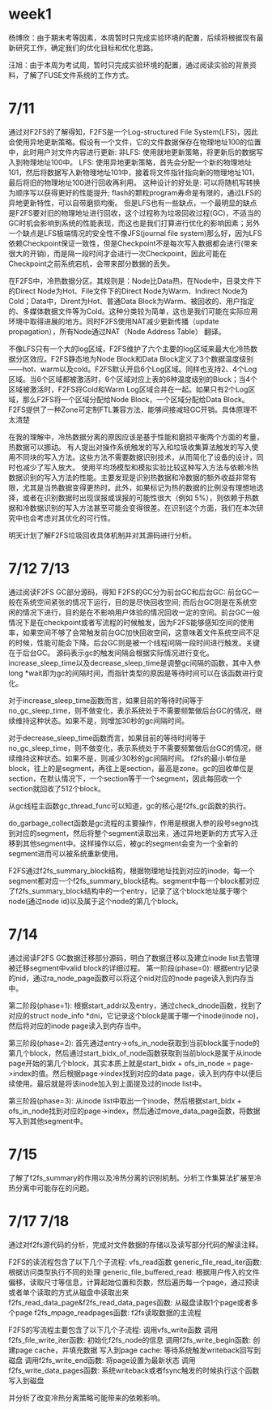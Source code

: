 # week1 
杨博欣：由于期末考等因素，本周暂时只完成实验环境的配置，后续将根据现有最新研究工作，确定我们的优化目标和优化思路。

汪旭：由于本周为考试周，暂时只完成实验环境的配置，通过阅读实验的背景资料，了解了FUSE文件系统的工作方式。



# 7/11


通过对F2FS的了解得知，F2FS是一个Log-structured File System(LFS)，因此会使用异地更新策略。假设有一个文件，它的文件数据保存在物理地址100的位置中，此时用户对文件内容进行更新:
非LFS: 使用就地更新策略，将更新后的数据写入到物理地址100中。
LFS: 使用异地更新策略，首先会分配一个新的物理地址101，然后将数据写入新物理地址101中，接着将文件指针指向新的物理地址101，最后将旧的物理地址100进行回收再利用。
这种设计的好处是:
可以将随机写转换为顺序写以获得更好的性能提升;
flash的颗粒program寿命是有限的，通过LFS的异地更新特性，可以自带磨损均衡。
但是LFS也有一些缺点，一个最明显的缺点是F2FS要对旧的物理地址进行回收，这个过程称为垃圾回收过程(GC)，不适当的GC时机会影响到系统的性能表现，而这也是我们打算进行优化的影响因素；另外一个缺点是LFS极端情况的安全性不像JFS(journal file system)那么好，因为LFS依赖Checkpoint保证一致性，但是Checkpoint不是每次写入数据都会进行(带来很大的开销)，而是隔一段时间才会进行一次Checkpoint，因此可能在Checkpoint之前系统宕机，会带来部分数据的丢失。

在F2FS中，冷热数据分区。其规则是：Node比Data热，在Node中，目录文件下的Direct Node为Hot、File文件下的Direct Node为Warm、Indirect Node为Cold；Data中，Dirent为Hot、普通Data Block为Warm、被回收的、用户指定的、多媒体数据文件等为Cold。这种分类较为简单，这也是我们可能在实际应用环境中取得进展的地方。同时F2FS使用NAT减少更新传播（update propagation），所有Node通过NAT（Node Address Table） 翻译。

不像LFS只有一个大的log区域，F2FS维护了六个主要的log区域来最大化冷热数据分区效应。F2FS静态地为Node Block和Data Block定义了3个数据温度级别——hot、warm以及cold。F2FS默认开启6个Log区域。同样也支持2、4个Log区域。当6个区域都被激活时，6个区域对应上表的6种温度级别的Block；当4个区域被激活时，F2FS将Cold和Warm Log区域合并在一起。如果只有2个Log区域，那么F2FS将一个区域分配给Node Block，一个区域分配给Data Block。
F2FS提供了一种Zone可定制FTL兼容方法，能够间接减轻GC开销。具体原理不太清楚

在我的理解中，冷热数据分离的原因应该是基于性能和磨损平衡两个方面的考量，热数据可以挪动。
有人提出对操作系统触发的写入和垃圾收集算法触发的写入使用不同块的写入方法。这些方法不需要数据识别技术，从而简化了设备的设计，同时也减少了写入放大。
使用平均场模型和模拟实验比较这种写入方法与依赖冷热数据识别的写入方法的性能。主要发现是识别热数据和冷数据的额外收益非常有限，尤其是当热数据变得更热时。此外，如果标记为热的数据的比例没有理想地选择，或者在识别数据时出现误报或误报的可能性很大（例如 5%），则依赖于热数据和冷数据识别的写入方法甚至可能会变得很差。在识别这个方面，我们在本次研究中也会考虑对其优化的可行性。

明天计划了解F2FS垃圾回收具体机制并对其源码进行分析。



# 7/12  7/13
通过阅读F2FS GC部分源码，得知
F2FS的GC分为前台GC和后台GC: 前台GC一般在系统空间紧张的情况下运行，目的是尽快回收空间; 而后台GC则是在系统空闲的情况下进行，目的是在不影响用户体验的情况回收一定的空间。前台GC一般情况下是在checkpoint或者写流程的时候触发，因为F2FS能够感知空间的使用率，如果空间不够了会常触发前台GC加快回收空间，这意味着文件系统空间不足的时候，性能可能会下降。后台GC则是被一个线程间隔一段时间进行触发。关键在于后台GC。
源码表示gc的触发间隔会根据实际情况进行变化。
increase_sleep_time以及decrease_sleep_time是调整gc间隔的函数，其中入参long *wait即为gc的间隔时间，而指针类型的原因是等待时间可以在该函数进行变化。

对于increase_sleep_time函数而言，如果目前的等待时间等于no_gc_sleep_time，则不做变化，表示系统处于不需要频繁做后台GC的情况，继续维持这种状态。如果不是，则增加30秒的gc间隔时间。

对于decrease_sleep_time函数而言，如果目前的等待时间等于no_gc_sleep_time，则不做变化，表示系统处于不需要频繁做后台GC的情况，继续维持这种状态。如果不是，则减少30秒的gc间隔时间。
f2fs的最小单位是block，往上的是segment，再往上是section，最高是zone。gc的回收单位是section，在默认情况下，一个section等于一个segment，因此每回收一个section就回收了512个block。

从gc线程主函数gc_thread_func可以知道，gc的核心是f2fs_gc函数的执行。

do_garbage_collect函数是gc流程的主要操作，作用是根据入参的段号segno找到对应的segment，然后将整个segment读取出来，通过异地更新的方式写入迁移到其他segment中。这样操作以后，被gc的segment会变为一个全新的segment进而可以被系统重新使用。

F2FS通过f2fs_summary_block结构，根据物理地址找到对应的inode，每一个segment都对应一个f2fs_summary_block结构。segment中每一个block都对应了f2fs_summary_block结构中的一个entry，记录了这个block地址属于哪个node(通过node id)以及属于这个node的第几个block。



# 7/14
通过阅读F2FS GC数据迁移部分源码，明白了数据迁移以及建立inode list去管理被迁移segment中valid block的详细过程。
第一阶段(phase=0): 根据entry记录的nid，通过ra_node_page函数可以将这个nid对应的node page读入到内存当中。

第二阶段(phase=1): 根据start_addr以及entry，通过check_dnode函数，找到了对应的struct node_info *dni，它记录这个block是属于哪一个inode(inode no)，然后将对应的inode page读入到内存当中。

第三阶段(phase=2): 首先通过entry->ofs_in_node获取到当前block属于node的第几个block，然后通过start_bidx_of_node函数获取到当前block是属于从inode page开始的第几个block，其实本质上就是start_bidx + ofs_in_node = page->index的值。然后根据page->index找到对应的data page，读入到内存中以便后续使用。最后就是将该inode加入到上面提及过的inode list中。

第三阶段(phase=3): 从inode list中取出一个inode，然后根据start_bidx + ofs_in_node找到对应的page->index，然后通过move_data_page函数，将数据写入到其他segment中。




# 7/15 
了解了f2fs_summary的作用以及冷热分离的识别机制。分析工作集算法扩展至冷热分离中可能存在的问题。


# 7/17 7/18
通过对f2fs源代码的分析，完成对文件数据的存储以及读写部分代码的解读注释。

F2FS的读流程包含了以下几个子流程:
vfs_read函数
generic_file_read_iter函数: 根据访问类型执行不同的处理
generic_file_buffered_read: 根据用户传入的文件偏移，读取尺寸等信息，计算起始位置和页数，然后遍历每一个page，通过预读或者单个读取的方式从磁盘中读取出来
f2fs_read_data_page&f2fs_read_data_pages函数: 从磁盘读取1个page或者多个page
f2fs_mpage_readpages函数: f2fs读取数据的主流程

F2FS的写流程主要包含了以下几个子流程:
调用vfs_write函数
调用f2fs_file_write_iter函数: 初始化f2fs_node的信息
调用f2fs_write_begin函数: 创建page cache，并填充数据
写入到page cache: 等待系统触发writeback回写到磁盘
调用f2fs_write_end函数: 将page设置为最新状态
调用f2fs_write_data_pages函数: 系统writeback或者fsync触发的时候执行这个函数写入到磁盘

并分析了改变冷热分离策略可能带来的依赖影响。
